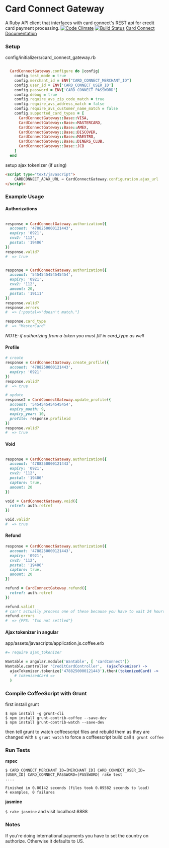 # Card Connect Gateway #
A Ruby API client that interfaces with card connect's REST api for credit card payment processing. [![Code Climate](https://codeclimate.com/repos/54ab06bee30ba014650091e0/badges/fcd7731ecb1fe3dd7856/gpa.svg)](https://codeclimate.com/repos/54ab06bee30ba014650091e0/feed) [![Build Status](https://magnum.travis-ci.com/wantable/card_connect_gateway.svg?token=5QxyH7sFBDYR4iimsFye)](https://magnum.travis-ci.com/wantable/card_connect_gateway)
[Card Connect Documentation](http://www.cardconnect.com/developer/docs/)

### Setup ###

config/initializers/card_connect_gateway.rb

```ruby

  CardConnectGateway.configure do |config|
    config.test_mode = true
    config.merchant_id = ENV["CARD_CONNECT_MERCHANT_ID"]
    config.user_id = ENV['CARD_CONNECT_USER_ID']
    config.password = ENV['CARD_CONNECT_PASSWORD']
    config.debug = true
    config.require_avs_zip_code_match = true
    config.require_avs_address_match = false
    config.require_avs_customer_name_match = false
    config.supported_card_types = [
      CardConnectGateway::Base::VISA, 
      CardConnectGateway::Base::MASTERCARD, 
      CardConnectGateway::Base::AMEX, 
      CardConnectGateway::Base::DISCOVER, 
      CardConnectGateway::Base::MAESTRO, 
      CardConnectGateway::Base::DINERS_CLUB, 
      CardConnectGateway::Base::JCB
    ]
  end

```

setup ajax tokenizer (if using)

```html
<script type="text/javascript">
    CARDCONNECT_AJAX_URL = CardConnectGateway.configuration.ajax_url
</script>
```

### Example Usage ###

#### Authorizations ####
```ruby

response = CardConnectGateway.authorization({
  account: '4788250000121443',
  expiry: '0921',
  cvv2: '112',
  postal: '19406'
})
response.valid?
#  => true 


response = CardConnectGateway.authorization({
  account: '5454545454545454',
  expiry: '0921',
  cvv2: '112',
  amount: 20,
  postal: '19111'
})
response.valid?
response.errors
#  => {:postal=>"doesn't match."} 

response.card_type
#  => "MasterCard" 

```

*NOTE: if authorizing from a token you must fill in card_type as well*

#### Profile ####

```ruby
# create
response = CardConnectGateway.create_profile({
  account: '4788250000121443',
  expiry: '0921'
})
response.valid? 
#  => true

# update
response2 = CardConnectGateway.update_profile({
  account: '5454545454545454',
  expiry_month: 9,
  expiry_year: 10,
  profile: response.profileid
})
response.valid? 
#  => true

```

#### Void ####

```ruby

response = CardConnectGateway.authorization({
  account: '4788250000121443',
  expiry: '0921',
  cvv2: '112',
  postal: '19406'
  capture: true,
  amount: 20
})

void = CardConnectGateway.void({
  retref: auth.retref
})

void.valid?
#  => true

```

#### Refund ####

``` ruby
response = CardConnectGateway.authorization({
  account: '4788250000121443',
  expiry: '0921',
  cvv2: '112',
  postal: '19406'
  capture: true,
  amount: 20
})

refund = CardConnectGateway.refund({
  retref: auth.retref
})

refund.valid?
# can't actually process one of these because you have to wait 24 hours
refund.errors 
#  => {PPS: "Txn not settled"}
```

#### Ajax tokenizer in angular ####

app/assets/javascripts/application.js.coffee.erb
```coffee
#= require ajax_tokenizer

Wantable = angular.module('Wantable', [ 'cardConnect'])
Wantable.controller 'CreditCardController',  (ajaxTokenizer) ->  
  ajaxTokenizer.tokenize('4788250000121443').then((tokenizedCard) ->
    # tokenizedCard => 
  )

```

### Compile CoffeeScript with Grunt ###
first install grunt

```
$ npm install -g grunt-cli
$ npm install grunt-contrib-coffee --save-dev
$ npm install grunt-contrib-watch --save-dev
```

then tell grunt to watch coffeescript files and rebuild them as they are changed with ```$ grunt watch```
to force a coffeescript build call ```$ grunt coffee```


### Run Tests ###

**rspec**

``` 
$ CARD_CONNECT_MERCHANT_ID=[MERCHANT_ID] CARD_CONNECT_USER_ID=[USER_ID] CARD_CONNECT_PASSWORD=[PASSWORD] rake test
....

Finished in 0.00142 seconds (files took 0.09582 seconds to load)
4 examples, 0 failures
```

**jasmine**

``` $ rake jasmine ``` and visit localhost:8888

### Notes ###

If you're doing international payments you have to set the country on authorize. Otherwise it defaults to US.
